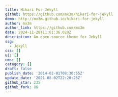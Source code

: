 ```yaml
---
title: Hikari For Jekyll
github: https://github.com/mx3m/hikari-for-jekyll
demo: http://mx3m.github.io/hikari-for-jekyll
author: mx3m
author_link: https://github.com/mx3m
date: 2024-11-28T11:01:36.020Z
description: An open-source theme for Jekyll
ssg:
  - Jekyll
css: []
ui: []
cms: []
category: []
draft: false
publish_date: '2014-02-01T08:30:55Z'
update_date: '2021-08-02T22:20:25Z'
github_star: 235
github_fork: 86
---
```

